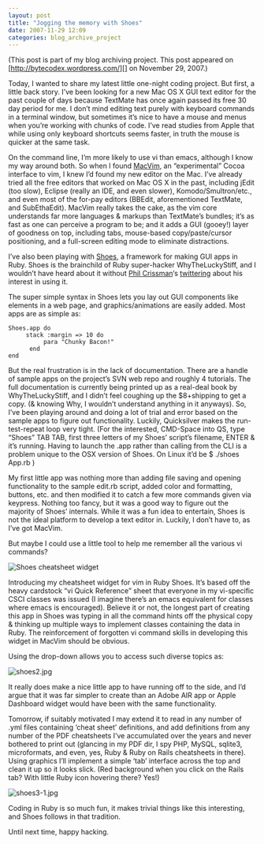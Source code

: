 ```yaml
---
layout: post
title: "Jogging the memory with Shoes"
date: 2007-11-29 12:09
categories: blog_archive_project
---
```


(This post is part of my blog archiving project. This post appeared on
[http://bytecodex.wordpress.com/][] on November 29, 2007.)

Today, I wanted to share my latest little one-night coding project. But
first, a little back story. I’ve been looking for a new Mac OS X GUI
text editor for the past couple of days because TextMate has once again
passed its free 30 day period for me. I don’t mind editing text purely
with keyboard commands in a terminal window, but sometimes it’s nice to
have a mouse and menus when you’re working with chunks of code. I’ve
read studies from Apple that while using only keyboard shortcuts seems
faster, in truth the mouse is quicker at the same task.

On the command line, I’m more likely to use vi than emacs, although I
know my way around both. So when I found [MacVim][], an “experimental”
Cocoa interface to vim, I knew I’d found my new editor on the Mac. I’ve
already tried all the free editors that worked on Mac OS X in the past,
including jEdit (too slow), Eclipse (really an IDE, and even slower),
Komodo/Smultron/etc., and even most of the for-pay editors (BBEdit,
aforementioned TextMate, and SubEthaEdit). MacVim really takes the cake,
as the vim core understands far more languages & markups than TextMate’s
bundles; it’s as fast as one can perceive a program to be; and it adds a
GUI (gooey!) layer of goodness on top, including tabs, mouse-based
copy/paste/cursor positioning, and a full-screen editing mode to
eliminate distractions.

I’ve also been playing with [Shoes][], a framework for making GUI apps
in Ruby. Shoes is the brainchild of Ruby super-hacker WhyTheLuckyStiff,
and I wouldn’t have heard about it without [Phil Crissman][]‘s
[twittering][] about his interest in using it.

The super simple syntax in Shoes lets you lay out GUI components like
elements in a web page, and graphics/animations are easily added. Most
apps are as simple as:

    Shoes.app do
         stack :margin => 10 do
              para "Chunky Bacon!"
          end
    end

But the real frustration is in the lack of documentation. There are a
handle of sample apps on the project’s SVN web repo and roughly 4
tutorials. The full documentation is currently being printed up as a
real-deal book by WhyTheLuckyStiff, and I didn’t feel coughing up the
$8+shipping to get a copy. (& knowing Why, I wouldn’t understand
anything in it anyways). So, I’ve been playing around and doing a lot of
trial and error based on the sample apps to figure out functionality.
Luckily, Quicksilver makes the run-test-repeat loop very tight. (For the
interested, CMD-Space into QS, type “Shoes” TAB TAB, first three letters
of my Shoes’ script’s filename, ENTER & it’s running. Having to launch
the .app rather than calling from the CLI is a problem unique to the OSX
version of Shoes. On Linux it’d be $ ./shoes App.rb )

My first little app was nothing more than adding file saving and opening
functionality to the sample edit.rb script, added color and formatting,
buttons, etc. and then modified it to catch a few more commands given
via keypress. Nothing too fancy, but it was a good way to figure out the
majority of Shoes’ internals. While it was a fun idea to entertain,
Shoes is not the ideal platform to develop a text editor in. Luckily, I
don’t have to, as I’ve got MacVim.

But maybe I could use a little tool to help me remember all the various
vi commands?

![Shoes cheatsheet widget][]

Introducing my cheatsheet widget for vim in Ruby Shoes. It’s based off
the heavy cardstock “vi Quick Reference” sheet that everyone in my
vi-specific CSCI classes was issued (I imagine there’s an emacs
equivalent for classes where emacs is encouraged). Believe it or not,
the longest part of creating this app in Shoes was typing in all the
command hints off the physical copy & thinking up multiple ways to implement
classes containing the data in Ruby. The reinforcement of forgotten vi command
skills in developing this widget in MacVim should be obvious.

</p>
Using the drop-down allows you to access such diverse topics as:

![shoes2.jpg][]

It really does make a nice little app to have running off to the side,
and I’d argue that it was far simpler to create than an Adobe AIR app or
Apple Dashboard widget would have been with the same functionality.

Tomorrow, if suitably motivated I may extend it to read in any number of
.yml files containing ‘cheat sheet’ definitions, and add definitions
from any number of the PDF cheatsheets I’ve accumulated over the years
and never bothered to print out (glancing in my PDF dir, I spy PHP,
MySQL, sqlite3, microformats, and even, yes, Ruby & Ruby on Rails
cheatsheets in there). Using graphics I’ll implement a simple ‘tab’
interface across the top and clean it up so it looks slick. (Red
background when you click on the Rails tab? With little Ruby icon
hovering there? Yes!)

![shoes3-1.jpg][]

Coding in Ruby is so much fun, it makes trivial things like this
interesting, and Shoes follows in that tradition.

Until next time, happy hacking.

  [http://bytecodex.wordpress.com/]: http://bytecodex.wordpress.com/2007/11/29/jogging-the-memory-with-shoes/
  [MacVim]: http://code.google.com/p/macvim/
  [Shoes]: http://code.whytheluckystiff.net/shoes/
  [Phil Crissman]: http://philcrissman.com/
  [twittering]: http://twitter.com/philcrissman
  [Shoes cheatsheet widget]: http://bytecodex.files.wordpress.com/2007/11/shoes1.png?w=510-
  [shoes2.jpg]: http://bytecodex.files.wordpress.com/2007/11/shoes2.jpg?w=510
  [shoes3-1.jpg]: http://bytecodex.files.wordpress.com/2007/11/shoes3-1.jpg?w=510
